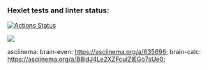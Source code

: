 ### Hexlet tests and linter status:
[![Actions Status](https://github.com/SierraMoiseevna/frontend-project-44/actions/workflows/hexlet-check.yml/badge.svg)](https://github.com/SierraMoiseevna/frontend-project-44/actions)

<a href="https://codeclimate.com/github/SierraMoiseevna/frontend-project-44/maintainability"><img src="https://api.codeclimate.com/v1/badges/6af649e830b701eac8da/maintainability" /></a>

asciinema: 
brain-even: https://asciinema.org/a/635698;
brain-calc: https://asciinema.org/a/B8idJ4Le2XZFcuIZIEGo7sUe0;

